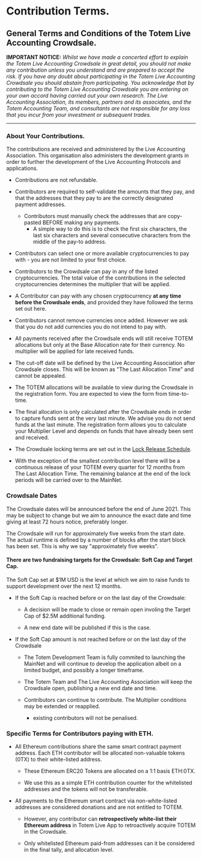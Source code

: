
# Contribution Terms.

## General Terms and Conditions of the Totem Live Accounting Crowdsale.

**IMPORTANT NOTICE:** _Whilst we have made a concerted effort to explain the Totem Live Accounting Crowdsale in great detail, you should not make any contribution unless you understand and are prepared to accept the risk. If you have any doubt about participating in the Totem Live Accounting Crowdsale you should abstain from participating. You acknowledge that by contributing to the Totem Live Accounting Crowdsale you are entering on your own accord having carried out your own research. The Live Accounting Association, its members, partners and its associates, and the Totem Accounting Team, and consultants are not responsible for any loss that you incur from your investment or subsequent trades._

---

### About Your Contributions. 

The contributions are received and administered by the Live Accounting Association. This organisation also administers the development grants in order to further the development of the Live Accounting Protocols and applications.

* Contributions are not refundable. 

* Contributors are required to self-validate the amounts that they pay, and that the addresses that they pay to are the correctly designated payment addresses.

    * Contributors must manually check the addresses that are copy-pasted BEFORE making any payments.
        * A simple way to do this is to check the first six characters, the last six characters and several consecutive characters from the middle of the pay-to address.

* Contributors can select one or more available cryptocurrencies to pay with - you are not limited to your first choice.

* Contributors to the Crowdsale can pay in any of the listed cryptocurrencies. The total value of the contributions in the selected cryptocurrencies determines the multiplier that will be applied.

* A Contributor can pay with any chosen cryptocurrency **at any time before the Crowdsale ends**, and provided they have followed the terms set out here.

* Contributors cannot remove currencies once added. However we ask that you do not add currencies you do not intend to pay with. 

* All payments received after the Crowdsale ends will still receive TOTEM allocations but only at the Base Allocation rate for their currency. No multiplier will be applied for late received funds.

* The cut-off date will be defined by the Live Accounting Association after Crowdsale closes. This will be known as "The Last Allocation Time" and cannot be appealed. 

* The TOTEM allocations will be available to view during the Crowdsale in the registration form. You are expected to view the form from time-to-time.

* The final allocation is only calculated after the Crowdsale ends in order to capture funds sent at the very last minute. We advise you do not send funds at the last minute. The registration form allows you to calculate your Multiplier Level and depends on funds that have already been sent and received.

* The Crowdsale locking terms are set out in the [Lock Release Schedule](/crowdsale-docs/crowdsale-details?id=lock-release-schedule). 

* With the exception of the smallest contribution level there will be a continuous release of your TOTEM every quarter for 12 months from The Last Allocation Time. The remaining balance at the end of the lock periods will be carried over to the MainNet.

### Crowdsale Dates

The Crowdsale dates will be announced before the end of June 2021. This may be subject to change but we aim to announce the exact date and time giving at least 72 hours notice, preferably longer.

The Crowdsale will run for approximately five weeks from the start date. The actual runtime is defined by a number of blocks after the start block has been set. This is why we say "approximately five weeks".

#### There are two fundraising targets for the Crowdsale: Soft Cap and Target Cap.

The Soft Cap set at $1M USD is the level at which we aim to raise funds to support development over the next 12 months. 


* If the Soft Cap is reached before or on the last day of the Crowdsale:
    
    * A decision will be made to close or remain open involing the Target Cap of $2.5M additional funding. 
    
    * A new end date will be published if this is the case.
    
* If the Soft Cap amount is not reached before or on the last day of the Crowdsale

    * The Totem Development Team is fully commited to launching the MainNet and will continue to develop the application albeit on a limited budget, and possibly a longer timeframe.

    * The Totem Team and The Live Accounting Association will keep the Crowdsale open, publishing a new end date and time.

    * Contributors can continue to contribute. The Multiplier conditions may be extended or reapplied.

        * existing contributors will not be penalised.

### Specific Terms for Contributors paying with ETH.

* All Ethereum contributions share the same smart contract payment address. Each ETH contributor will be allocated non-valuable tokens (0TX) to their white-listed address. 

    * These Ethereum ERC20 Tokens are allocated on a 1:1 basis ETH:0TX. 

    * We use this as a simple ETH contribution counter for the whitelisted addresses and the tokens will not be transferable.

* All payments to the Ethereum smart contract via non-white-listed addresses are considered donations and are not entitled to TOTEM.
    
    * However, any contributor can **retrospectively white-list their Ethereum address** in Totem Live App to retroactively acquire TOTEM in the Crowdsale. 

    * Only whitelisted Ethereum paid-from addresses can it be considered in the final tally, and allocation level.